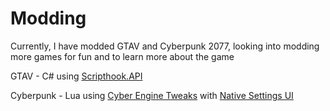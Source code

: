 # Modding
 
Currently, I have modded GTAV and Cyberpunk 2077, looking into modding more games for fun and to learn more about the game

GTAV - C# using <a href="https://www.gta5-mods.com/tools/script-hook-v">Scripthook.API</a>

Cyberpunk - Lua using <a href="https://wiki.redmodding.org/cyber-engine-tweaks/introduction">Cyber Engine Tweaks</a> with <a href="https://www.nexusmods.com/cyberpunk2077/mods/3518">Native Settings UI</a>
